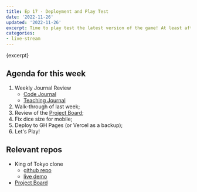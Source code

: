 ```yaml
---
title: Ep 17 - Deployment and Play Test
date: '2022-11-26'
updated: '2022-11-26'
excerpt: Time to play test the latest version of the game! At least after some tweaks and deployment.
categories: 
- live-stream
---
```

{excerpt}

## Agenda for this week
1. Weekly Journal Review
    - [Code Journal](https://acidtone.github.io/code-journal/)
    - [Teaching Journal](https://acidtone.github.io/teaching-journal/)
2. Walk-through of last week;
3. Review of the [Project Board](https://github.com/orgs/browsertherapy/projects/4/);
4. Fix dice size for mobile;
5. Deploy to GH Pages (or Vercel as a backup);
6. Let's Play!

## Relevant repos
- King of Tokyo clone
    - [github repo](https://github.com/browsertherapy/king-of-tokyo-clone/)
    - [live demo](https://browsertherapy.github.io/king-of-tokyo-clone/)
- [Project Board](https://github.com/orgs/browsertherapy/projects/4/)
